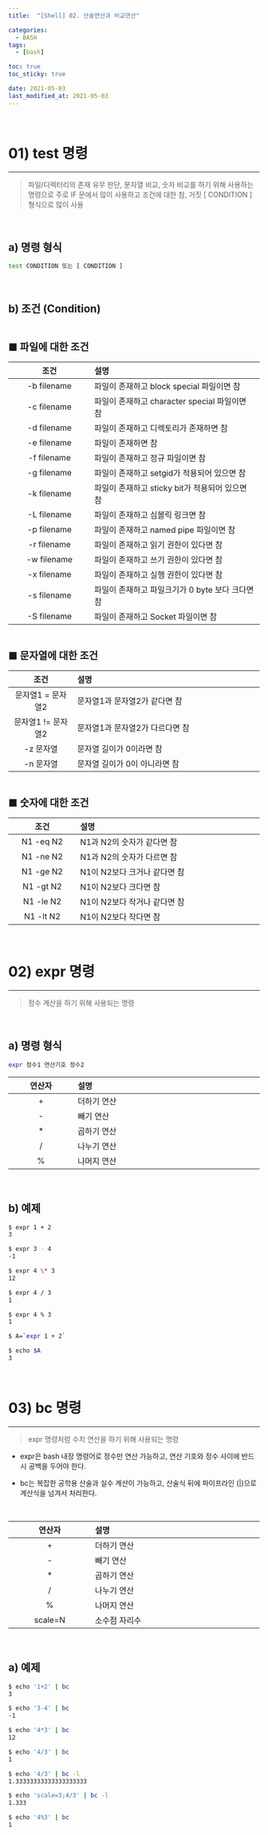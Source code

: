 ```yaml
---
title:  "[Shell] 02. 산술연산과 비교연산" 

categories:
  - BASH
tags:
  - [bash]

toc: true
toc_sticky: true

date: 2021-05-03
last_modified_at: 2021-05-03
---
```

<br>

# 01) test 명령
---

<style>
table {
    font-size: 12pt;
}
table th:first-of-type {
    width: 5%;
}
table th:nth-of-type(2) {
    width: 15%;
}
table th:nth-of-type(3) {
    width: 50%;
}
table th:nth-of-type(4) {
    width: 30%;
}
big {
    font-size: 15pt;
}
</style>

> 파일/디렉터리의 존재 유무 판단, 문자열 비교, 숫자 비교를 하기 위해 사용하는 명령으로 주로 IF 문에서 많이 사용하고 조건에 대한 참, 거짓  [ CONDITION ] 형식으로 많이 사용

<br>

## a) 명령 형식

```bash
test CONDITION 또는 [ CONDITION ]
```

<br>

## b) 조건 (Condition)

<br>

<big> **■ 파일에 대한 조건** </big>

|조건|설명|
|:---:|:---|
|-b filename|파일이 존재하고 block special 파일이면 참|
|-c filename|파일이 존재하고 character special 파일이면 참|
|-d filename|파일이 존재하고 디렉토리가 존재하면 참|
|-e filename|파일이 존재하면 참|
|-f filename|파일이 존재하고 정규 파일이면 참|
|-g filename|파일이 존재하고 setgid가 적용되어 있으면 참|
|-k filename|파일이 존재하고 sticky bit가 적용되어 있으면 참|
|-L filename|파일이 존재하고 심볼릭 링크면 참|
|-p filename|파일이 존재하고 named pipe 파일이면 참|
|-r filename|파일이 존재하고 읽기 권한이 있다면 참|
|-w filename|파일이 존재하고 쓰기 권한이 있다면 참|
|-x filename|파일이 존재하고 실행 권한이 있다면 참|
|-s filename|파일이 존재하고 파일크기가 0 byte 보다 크다면 참|
|-S filename|파일이 존재하고 Socket 파일이면 참|

<br>

<big> **■ 문자열에 대한 조건** </big>

|조건|설명|
|:---:|:---|
|문자열1 = 문자열2|문자열1과 문자열2가 같다면 참|
|문자열1 != 문자열2|문자열1과 문자열2가 다르다면 참|
|-z 문자열|문자열 길이가 0이라면 참|
|-n 문자열|문자열 길이가 0이 아니라면 참|

<br>

<big> **■ 숫자에 대한 조건** </big>

|조건|설명|
|:---:|:---|
|N1 -eq N2|N1과 N2의 숫자가 같다면 참|
|N1 -ne N2|N1과 N2의 숫자가 다르면 참|
|N1 -ge N2|N1이 N2보다 크거나 같다면 참|
|N1 -gt N2|N1이 N2보다 크다면 참|
|N1 -le N2|N1이 N2보다 작거나 같다면 참|
|N1 -lt N2|N1이 N2보다 작다면 참|

<br>

# 02) expr 명령
---

> 정수 계산을 하기 위해 사용되는 명령

<br>

## a) 명령 형식

```bash
expr 정수1 연산기호 정수2
```

|연산자|설명|
|:---:|:---|
|+|더하기 연산|
|-|빼기 연산|
|\*|곱하기 연산|
|/|나누기 연산|
|%|나머지 연산|

<br>

## b) 예제

```bash
$ expr 1 + 2
3

$ expr 3 - 4
-1

$ expr 4 \* 3
12

$ expr 4 / 3
1

$ expr 4 % 3
1

$ A=`expr 1 + 2`

$ echo $A
3
```

<br>

# 03) bc 명령
---

> expr 명령처럼 수치 연산을 하기 위해 사용되는 명령

+ expr은 bash 내장 명령어로 정수만 연산 가능하고, 연산 기호와 정수 사이에 반드시 공백을 두어야 한다.

+ bc는 복잡한 공학용 산술과 실수 계산이 가능하고, 산술식 뒤에 파이프라인 (\|)으로 계산식을 넘겨서 처리한다.

<br>

|연산자|설명|
|:---:|:---|
|+|더하기 연산|
|-|빼기 연산|
|\*|곱하기 연산|
|/|나누기 연산|
|%|나머지 연산|
|scale=N|소수점 자리수|

<br>

## a) 예제

```bash
$ echo '1+2' | bc
3

$ echo '3-4' | bc
-1

$ echo '4*3' | bc
12

$ echo '4/3' | bc
1

$ echo '4/3' | bc -l
1.33333333333333333333

$ echo 'scale=3;4/3' | bc -l
1.333

$ echo '4%3' | bc
1
```